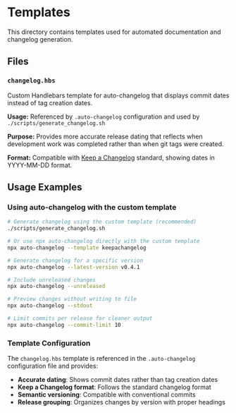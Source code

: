 # Templates

This directory contains templates used for automated documentation and changelog generation.

## Files

### `changelog.hbs`

Custom Handlebars template for auto-changelog that displays commit dates instead of tag creation dates.

**Usage:** Referenced by `.auto-changelog` configuration and used by `./scripts/generate_changelog.sh`

**Purpose:** Provides more accurate release dating that reflects when development work was completed rather than when git tags were created.

**Format:** Compatible with [Keep a Changelog](https://keepachangelog.com/) standard, showing dates in YYYY-MM-DD format.

## Usage Examples

### Using auto-changelog with the custom template

```bash
# Generate changelog using the custom template (recommended)
./scripts/generate_changelog.sh

# Or use npx auto-changelog directly with the custom template
npx auto-changelog --template keepachangelog

# Generate changelog for a specific version
npx auto-changelog --latest-version v0.4.1

# Include unreleased changes
npx auto-changelog --unreleased

# Preview changes without writing to file
npx auto-changelog --stdout

# Limit commits per release for cleaner output
npx auto-changelog --commit-limit 10
```

### Template Configuration

The `changelog.hbs` template is referenced in the `.auto-changelog` configuration file and provides:

- **Accurate dating**: Shows commit dates rather than tag creation dates
- **Keep a Changelog format**: Follows the standard changelog format
- **Semantic versioning**: Compatible with conventional commits
- **Release grouping**: Organizes changes by version with proper headings
